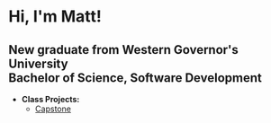 <h1>Hi, I'm Matt! </h1>
<h2>New graduate from Western Governor's University<br/> Bachelor of Science, Software Development</h2>



- <b>Class Projects:</b>
  - [Capstone](https://github.com/mcdonaldmn/FrazierPawTracks.git)
<!--  - [Ransomware Proof of Concept (Decrypter)](https://github.com/joshmadakor1/DecrypterPOC)
  - [Keylogger with Email Capability](https://github.com/joshmadakor1/Key-Logger-With-Email) -->





<!--

Here are some ideas to get you started:

- 🔭 I’m currently working on ...
- 🌱 I’m currently learning ...
- 👯 I’m looking to collaborate on ...
- 🤔 I’m looking for help with ...
- 💬 Ask me about ...
- 📫 How to reach me: ...
- 😄 Pronouns: ...
- ⚡ Fun fact: ...
-->

